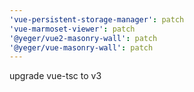 ```yaml
---
'vue-persistent-storage-manager': patch
'vue-marmoset-viewer': patch
'@yeger/vue2-masonry-wall': patch
'@yeger/vue-masonry-wall': patch
---
```


upgrade vue-tsc to v3
